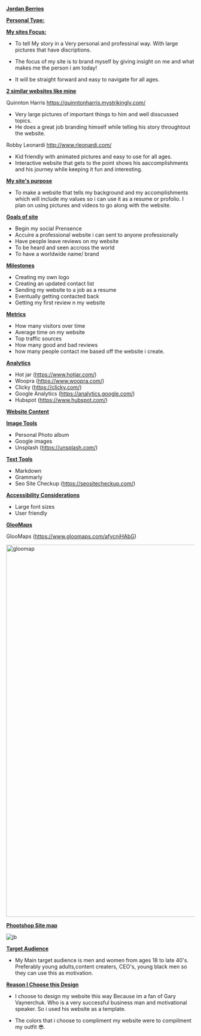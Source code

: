 <ins><b>Jordan Berrios</ins></b>

<ins><b>Personal Type:</ins></b>

<ins><b>My sites Focus:</ins></b>

* To tell My story in a Very personal and professinal way. With large pictures that have discriptions.

* The focus of my site is to brand myself by giving insight on me and what makes me the person i am today!

* It will be straight forward and easy to navigate for all ages.

<ins><b>2 similar websites like mine</b></ins>

Quinnton Harris 
https://quinntonharris.mystrikingly.com/

* Very large pictures of important things to him and well disscussed topics.
* He does a great job branding himself while telling his story throughtout the website.


Robby Leonardi
http://www.rleonardi.com/

* Kid friendly with animated pictures and easy to use for all ages. 
* Interactive website that gets to the point shows his aaccomplishments and his journey while keeping it fun and interesting.

<ins><b>My site's purpose</b></ins>

* To make a website that tells my background and my accomplishments which will include my values so i can use it as a resume or profolio. I plan on using pictures and videos to go along with the website. 

<ins><b> Goals of site</ins></b>

* Begin my social Prensence 
* Accuire a professional website i can sent to anyone professionally
* Have people leave reviews on my website
* To be heard and seen accross the world
* To have a worldwide name/ brand

<ins><b>Milestones</ins></b>

* Creating my own logo
* Creating an updated contact list 
* Sending my website to a job as a resume
* Eventually getting contacted back
* Getting my first review n my website

<ins><b> Metrics</ins></b>

* How many visitors over time
* Average time on my website
* Top traffic sources
* How many good and bad reviews
* how many people contact me based off the website i create.

<ins><b> Analytics</ins></b>

* Hot jar (https://www.hotjar.com/)
* Woopra (https://www.woopra.com/)
* Clicky (https://clicky.com/)
* Google Analytics (https://analytics.google.com/)
* Hubspot (https://www.hubspot.com/)

<ins><b> Website Content</ins></b>

<ins><b> Image Tools</ins></b>

* Personal Photo album
* Google images
* Unsplash (https://unsplash.com/)

<ins><b> Text Tools</ins></b>

* Markdown
* Grammarly
* Seo Site Checkup (https://seositecheckup.com/)

<ins><b> Accessibility Considerations</ins></b>

* Large font sizes
* User friendly

<ins><b> GlooMaps</ins></b>

GlooMaps (https://www.gloomaps.com/afycnjHAbG)

<img width="994" alt="gloomap" src="https://user-images.githubusercontent.com/109974903/185247498-b7e857cf-8283-42cd-bcf8-37bb25d3019f.png">

<ins><b>Phootshop Site map</ins></b>

![jb](https://user-images.githubusercontent.com/109974903/185420740-7c556b49-4e83-45cf-adad-bccaab9779a3.png)


<ins><b> Target Audience</ins></b>

* My Main target audience is men and women from ages 18 to late 40's. Preferably young adults,content creaters, CEO's, young black men so they can use this as motivation.

<ins><b>Reason I Choose this Design</ins></b>

* I choose to design my website this way Because im a fan of Gary Vaynerchuk. Who is a very successful business man and motivational speaker. So i used his website as a template.

* The colors that i choose to compliment my website were to compilment my outfit 😎.
